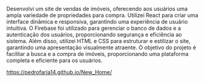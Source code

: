 Desenvolvi um site de vendas de imóveis, oferecendo aos usuários uma ampla variedade de propriedades para compra. Utilizei React para criar uma interface dinâmica e responsiva, garantindo uma experiência de usuário intuitiva. O Firebase foi utilizado para gerenciar o banco de dados e a autenticação dos usuários, proporcionando segurança e eficiência ao sistema. Além disso, utilizei HTML e CSS para estruturar e estilizar o site, garantindo uma apresentação visualmente atraente. O objetivo do projeto é facilitar a busca e a compra de imóveis, proporcionando uma plataforma completa e eficiente para os usuários.

https://pedrofaria14.github.io/New_Home/
